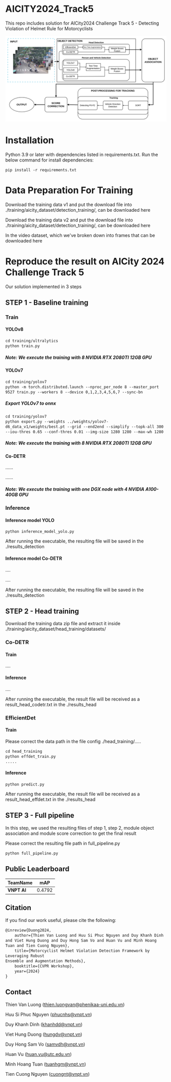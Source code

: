 # AICITY2024_Track5
This repo includes solution for AICity2024 Challenge Track 5 - Detecting Violation of Helmet Rule for Motorcyclists

![framework](GeneralPipline.png)
# Installation
Python 3.9 or later with dependencies listed in requirements.txt. Run the below command for install dependencies:
```commandline
pip install -r requirements.txt
```
# Data Preparation For Training
Download the training data v1 and put the download file into ./training/aicity_dataset/detection_training/, can be downloaded here

Download the training data v2 and put the download file into ./training/aicity_dataset/detection_training/, can be downloaded here

In the video dataset, which we've broken down into frames that can be downloaded here

# Reproduce the result on AICity 2024 Challenge Track 5
Our solution implemented in 3 steps

## STEP 1 - Baseline training
### Train
#### YOLOv8
```commandline
cd training/ultralytics
python train.py
```
##### Note: We execute the training with 8 NVIDIA RTX 2080TI 12GB GPU

#### YOLOv7
```commandline
cd training/yolov7
python -m torch.distributed.launch --nproc_per_node 8 --master_port 9527 train.py --workers 8 --device 0,1,2,3,4,5,6,7 --sync-bn
```
##### Export YOLOv7 to onnx
```commandline
cd training/yolov7
python export.py --weights ../weights/yolov7-d6_data_v1/weights/best.pt --grid --end2end --simplify --topk-all 300 --iou-thres 0.65 --conf-thres 0.01 --img-size 1280 1280 --max-wh 1280
```
##### Note: We execute the training with 8 NVIDIA RTX 2080TI 12GB GPU

#### Co-DETR
......

......
##### Note: We execute the training with one DGX node with 4 NVIDIA A100-40GB GPU

### Inference
#### Inference model YOLO
```commandline
python inference_model_yolo.py
```
After running the executable, the resulting file will be saved in the ./results_detection


#### Inference model Co-DETR
....

....

After running the executable, the resulting file will be saved in the ./results_detection

## STEP 2 - Head training
Download the training data zip file and extract it inside ./training/aicity_dataset/head_training/datasets/

### Co-DETR
#### Train
....
#### Inference
....

After running the executable, the result file will be received as a result_head_codetr.txt in the ./results_head

### EfficientDet
#### Train
Please correct the data path in the file config ./head_training/.....
```commandline
cd head_training
python effdet_train.py
.....
```
#### Inference
```commandline
python predict.py
```
After running the executable, the result file will be received as a result_head_effdet.txt in the ./results_head

## STEP 3 - Full pipeline
In this step, we used the resulting files of step 1, step 2, module object association and module score correction to get the final result

Please correct the resulting file path in full_pipeline.py

```commandline
python full_pipeline.py
```



## Public Leaderboard
| TeamName    | mAP    |
|-------------|--------|
| **VNPT AI** | 0.4792 |



## Citation

If you find our work useful, please cite the following:

```text
@inreview{Duong2024,  
    author={Thien Van Luong and Huu Si Phuc Nguyen and Duy Khanh Dinh and Viet Hung Duong and Duy Hong Sam Vo and Huan Vu and Minh Hoang Tuan and Tien Cuong Nguyen},  
    title={Motorcyclist Helmet Violation Detection Framework by Leveraging Robust
Ensemble and Augmentation Methods},  
    booktitle={CVPR Workshop},
    year={2024}  
}
```

## Contact
Thien Van Luong (thien.luongvan@phenikaa-uni.edu.vn)

Huu Si Phuc Nguyen (phucnhs@vnpt.vn)

Duy Khanh Dinh (khanhdd@vnpt.vn)

Viet Hung Duong (hungdv@vnpt.vn)

Duy Hong Sam Vo (samvdh@vnpt.vn)

Huan Vu (huan.vu@utc.edu.vn)

Minh Hoang Tuan (tuanhgm@vnpt.vn)

Tien Cuong Nguyen (cuongnt@vnpt.vn)